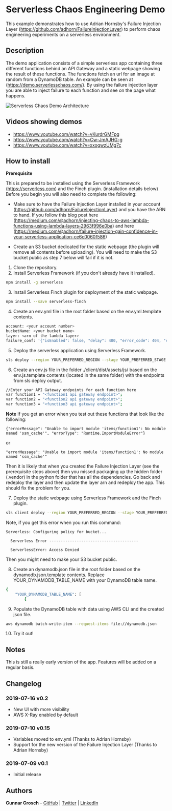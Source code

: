 # Serverless Chaos Engineering Demo

This example demonstrates how to use Adrian Hornsby's Failure Injection Layer (https://github.com/adhorn/FailureInjectionLayer) to perform chaos engineering experiments on a serverless environment.

## Description

The demo application consists of a simple serverless app containing three different functions behind an API Gateway and a static webpage showing the result of these functions. The functions fetch an url for an image at random from a DynamoDB table. An example can be seen at (https://demo.serverlesschaos.com/). By using the failure injection layer you are able to inject failure to each function and see on the page what happens.

![Serverless Chaos Demo Architecture](client/dist/images/serverless-chaos-demo-architecture.png?raw=true "Serverless Chaos Demo Architecture")

## Videos showing demos

* https://www.youtube.com/watch?v=vKurdrGMFpg
* https://www.youtube.com/watch?v=Cw-JmAJHG-g
* https://www.youtube.com/watch?v=xxogwzUMg7c

## How to install

**Prerequisite**

This is prepared to be installed using the Serverless Framework (https://serverless.com) and the Finch plugin. (installation details below) Before you begin you will also need to complete the following:

* Make sure to have the Failure Injection Layer installed in your account (https://github.com/adhorn/FailureInjectionLayer) and you have the ARN to hand. If you follow this blog post here (https://medium.com/@adhorn/injecting-chaos-to-aws-lambda-functions-using-lambda-layers-2963f996e0ba) and here (https://medium.com/@adhorn/failure-injection-gain-confidence-in-your-serverless-application-ce6c0060f586)

* Create an S3 bucket dedicated for the static webpage (the plugin will remove all contents before uploading). You will need to make the S3 bucket public as step 7 below will fail if it is not.

1. Clone the repository.
2. Install Serverless Framework (if you don't already have it installed).
```bash
npm install -g serverless
```
3. Install Serverless Finch plugin for deployment of the static webpage.
```bash
npm install --save serverless-finch
```
4. Create an env.yml file in the root folder based on the env.yml.template contents.
```bash
account: <your account number>
bucketName: <your bucket name>
layer: <arn of the lambda layer>
failure_conf: '{"isEnabled": false, "delay": 400, "error_code": 404, "exception_msg": "I failed", "rate": 1}'
```
5. Deploy the serverless application using Serverless Framework.
```bash
sls deploy --region YOUR_PREFERRED_REGION --stage YOUR_PREFERRED_STAGE
```
6. Create an env.js file in the folder ./client/dist/assets/js/ based on the env.js.template contents (located in the same folder) with the endpoints from sls deploy output.
```bash
//Enter your API Gateway endpoints for each function here
var function1 = "<function1 api gateway endpoint>";
var function2 = "<function2 api gateway endpoint>";
var function3 = "<function3 api gateway endpoint>";
```
**Note**
If you get an error when you test out these functions that look like the following:
```
{"errorMessage": "Unable to import module 'items/function1': No module named 'ssm_cache'", "errorType": "Runtime.ImportModuleError"}
```
or
```
"errorMessage": "Unable to import module 'items/function1': No module named 'ssm_cache'"
```
Then it is likely that when you created the Failure Injection Layer (see the prerequisite steps above) then you missed packaging up the hidden folder (.vendor) in the python folder that has all the dependencies. Go back and redeploy the layer and then update the layer arn and redeploy the app. This should fix the problem for you.

7. Deploy the static webpage using Serverless Framework and the Finch plugin.
```bash
sls client deploy --region YOUR_PREFERRED_REGION --stage YOUR_PREFERRED_STAGE
```

Note, if you get this error when you run this command:
```
Serverless: Configuring policy for bucket...
 
  Serverless Error ---------------------------------------
 
  ServerlessError: Access Denied
```
Then you might need to make your S3 bucket public.

8. Create an dynamodb.json file in the root folder based on the dynamodb.json.template contents. Replace YOUR_DYNAMODB_TABLE_NAME with your DynamoDB table name.
```bash
{
    "YOUR_DYNAMODB_TABLE_NAME": [
        {
```
9. Populate the DynamoDB table with data using AWS CLI and the created json file.
```bash
aws dynamodb batch-write-item --request-items file://dynamodb.json
```
10. Try it out!

## Notes

This is still a really early version of the app. Features will be added on a regular basis.

## Changelog

### 2019-07-16 v0.2

* New UI with more visibility
* AWS X-Ray enabled by default

### 2019-07-10 v0.15

* Variables moved to env.yml (Thanks to Adrian Hornsby)
* Support for the new version of the Failure Injection Layer (Thanks to Adrian Hornsby)

### 2019-07-09 v0.1

* Initial release

## Authors

**Gunnar Grosch** - [GitHub](https://github.com/gunnargrosch) | [Twitter](https://twitter.com/gunnargrosch) | [LinkedIn](https://www.linkedin.com/in/gunnargrosch/)
